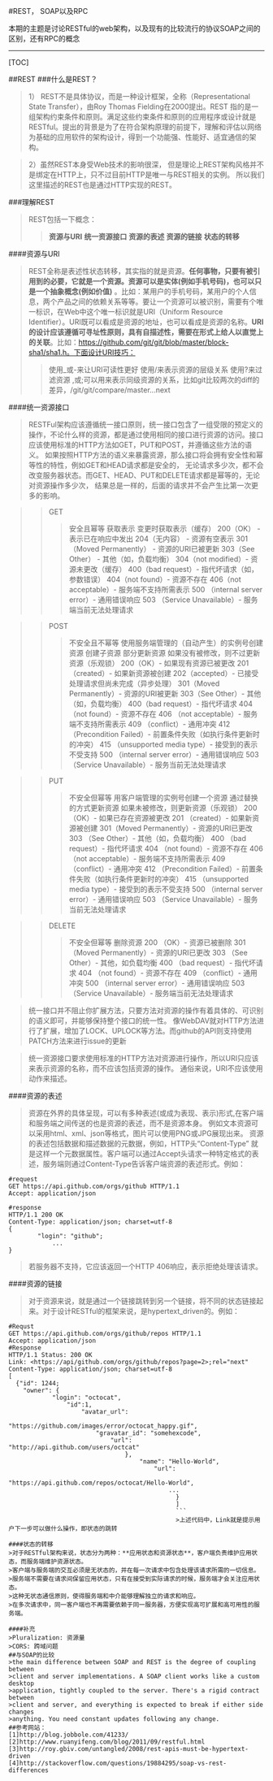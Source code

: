 #REST， SOAP以及RPC

本期的主题是讨论RESTful的web架构，以及现有的比较流行的协议SOAP之间的区别，还有RPC的概念

-----------
[TOC]

##REST 
###什么是REST？
>1）    REST不是具体协议，而是一种设计框架，全称（Representational State
>Transfer），由Roy Thomas Fielding在2000提出。REST
>指的是一组架构约束条件和原则。满足这些约束条件和原则的应用程序或设计就是
>RESTful。提出的背景是为了在符合架构原理的前提下，理解和评估以网络为基础的应用软件的架构设计，得到一个功能强、性能好、适宜通信的架构。

>2）虽然REST本身受Web技术的影响很深，
>但是理论上REST架构风格并不是绑定在HTTP上，只不过目前HTTP是唯一与REST相关的实例。
>所以我们这里描述的REST也是通过HTTP实现的REST。

###理解REST
>REST包括一下概念：
>>**资源与URI**
>>**统一资源接口**
>>**资源的表述**
>>**资源的链接**
>>**状态的转移**

####资源与URI
>REST全称是表述性状态转移，其实指的就是资源。**任何事物，只要有被引用到的必要，它就是一个资源。资源可以是实体(例如手机号码)，也可以只是一个抽象概念(例如价值)**
>。比如：某用户的手机号码，某用户的个人信息，两个产品之间的依赖关系等等。要让一个资源可以被识别，需要有个唯一标识，在Web中这个唯一标识就是URI（Uniform
>Resource
>Identifier）。URI既可以看成是资源的地址，也可以看成是资源的名称。**URI的设计应该遵循可寻址性原则，具有自描述性，需要在形式上给人以直觉上的关联**。比如：https://github.com/git/git/blob/master/block-sha1/sha1.h。下面设计URI技巧：
>>使用_或-来让URI可读性更好
>>使用/来表示资源的层级关系
>>使用?来过滤资源
>>,或;可以用来表示同级资源的关系，比如git比较两次的diff的差异，/git/git/compare/master...next

####统一资源接口
>RESTFul架构应该遵循统一接口原则，统一接口包含了一组受限的预定义的操作，不论什么样的资源，都是通过使用相同的接口进行资源的访问。接口应该使用标准的HTTP方法如GET，PUT和POST，并遵循这些方法的语义。
>如果按照HTTP方法的语义来暴露资源，那么接口将会拥有安全性和幂等性的特性，例如GET和HEAD请求都是安全的，
>无论请求多少次，都不会改变服务器状态。而GET、HEAD、PUT和DELETE请求都是幂等的，无论对资源操作多少次，
>结果总是一样的，后面的请求并不会产生比第一次更多的影响。

>>GET
>>>安全且幂等
>>>获取表示
>>>变更时获取表示（缓存）
>>>200（OK） - 表示已在响应中发出
>>>204（无内容） - 资源有空表示
>>>301（Moved Permanently） - 资源的URI已被更新
>>>303（See Other） - 其他（如，负载均衡）
>>>304（not modified）- 资源未更改（缓存）
>>>400（bad request）- 指代坏请求（如，参数错误）
>>>404（not found）- 资源不存在
>>>406（not acceptable）- 服务端不支持所需表示
>>>500 （internal server error）- 通用错误响应
>>>503 （Service Unavailable）- 服务端当前无法处理请求

>>POST
>>>不安全且不幂等
>>>使用服务端管理的（自动产生）的实例号创建资源
>>>创建子资源
>>>部分更新资源
>>>如果没有被修改，则不过更新资源（乐观锁）
>>>200（OK）- 如果现有资源已被更改
>>>201（created）- 如果新资源被创建
>>>202（accepted）- 已接受处理请求但尚未完成（异步处理）
>>>301（Moved Permanently）- 资源的URI被更新
>>>303（See Other）- 其他（如，负载均衡）
>>>400（bad request）- 指代坏请求
>>>404 （not found）- 资源不存在
>>>406 （not acceptable）- 服务端不支持所需表示
>>>409 （conflict）- 通用冲突
>>>412 （Precondition Failed）- 前置条件失败（如执行条件更新时的冲突）
>>>415 （unsupported media type）- 接受到的表示不受支持
>>>500 （internal server error）- 通用错误响应
>>>503 （Service Unavailable）- 服务当前无法处理请求

>>PUT
>>>不安全但幂等
>>>用客户端管理的实例号创建一个资源
>>>通过替换的方式更新资源
>>>如果未被修改，则更新资源（乐观锁）
>>>200 （OK）- 如果已存在资源被更改
>>>201 （created）- 如果新资源被创建
>>>301（Moved Permanently）- 资源的URI已更改
>>>303 （See Other）- 其他（如，负载均衡）
>>>400 （bad request）- 指代坏请求
>>>404 （not found）- 资源不存在
>>>406 （not acceptable）- 服务端不支持所需表示
>>>409 （conflict）- 通用冲突
>>>412 （Precondition Failed）- 前置条件失败（如执行条件更新时的冲突）
>>>415 （unsupported media type）- 接受到的表示不受支持
>>>500 （internal server error）- 通用错误响应
>>>503 （Service Unavailable）- 服务当前无法处理请求

>>DELETE
>>>不安全但幂等
>>>删除资源
>>>200 （OK）- 资源已被删除
>>>301 （Moved Permanently）- 资源的URI已更改
>>>303 （See Other）- 其他，如负载均衡
>>>400 （bad request）- 指代坏请求
>>>404 （not found）- 资源不存在
>>>409 （conflict）- 通用冲突
>>>500 （internal server error）- 通用错误响应
>>>503 （Service Unavailable）- 服务端当前无法处理请求

>统一接口并不阻止你扩展方法，只要方法对资源的操作有着具体的、可识别的语义即可，并能够保持整个接口的统一性。
>像WebDAV就对HTTP方法进行了扩展，增加了LOCK、UPLOCK等方法。而github的API则支持使用PATCH方法来进行issue的更新

>统一资源接口要求使用标准的HTTP方法对资源进行操作，所以URI只应该来表示资源的名称，而不应该包括资源的操作。
>通俗来说，URI不应该使用动作来描述。

####资源的表述
>资源在外界的具体呈现，可以有多种表述(或成为表现、表示)形式,在客户端和服务端之间传送的也是资源的表述，而不是资源本身。
>例如文本资源可以采用html、xml、json等格式，图片可以使用PNG或JPG展现出来。
>资源的表述包括数据和描述数据的元数据，例如，HTTP头“Content-Type”
>就是这样一个元数据属性。客户端可以通过Accept头请求一种特定格式的表述，服务端则通过Content-Type告诉客户端资源的表述形式。例如：
```
#request
GET https://api.github.com/orgs/github HTTP/1.1
Accept: application/json

#response
HTTP/1.1 200 OK
Content-Type: application/json; charset=utf-8
{
        "login": "github";
            ...
}
```
>若服务器不支持，它应该返回一个HTTP 406响应，表示拒绝处理该请求。

####资源的链接
>对于资源来说，就是通过一个链接跳转到另一个链接，将不同的状态链接起来。对于设计RESTful的框架来说，是hypertext_driven的。例如：
```
#Requst
GET https://api.github.com/orgs/github/repos HTTP/1.1
Accept: application/json
#Response
HTTP/1.1 Status: 200 OK
Link: <https://api/github.com/orgs/github/repos?page=2>;rel="next"
Content-Type: application/json; charset=utf-8
[
  {"id": 1244;
    "owner": {
            "login": "octocat",
                "id":1,
                    "avatar_url":
                    "https://github.com/images/error/octocat_happy.gif",
                        "gravatar_id": "somehexcode",
                            "url": "http://api.github.com/users/octcat"
                                },
                                    "name": "Hello-World",
                                        "url":
                                        "https://api.github.com/repos/octocat/Hello-World",
                                            ...
                                              }
                                              ]
                                              ```
                                              >上述代码中，Link就是提示用户下一步可以做什么操作，即状态的跳转

####状态的转移
>对于RESTful架构来说，状态分为两种：**应用状态和资源状态**，客户端负责维护应用状态，而服务端维护资源状态。
>客户端与服务端的交互必须是无状态的，并在每一次请求中包含处理该请求所需的一切信息。
>服务端不需要在请求间保留应用状态，只有在接受到实际请求的时候，服务端才会关注应用状态。
>这种无状态通信原则，使得服务端和中介能够理解独立的请求和响应。
>在多次请求中，同一客户端也不再需要依赖于同一服务器，方便实现高可扩展和高可用性的服务端。

####补充
>Pluralization: 资源量
>CORS: 跨域问题
##与SOAP的比较
>the main difference between SOAP and REST is the degree of coupling between
>client and server implementations. A SOAP client works like a custom desktop
>application, tightly coupled to the server. There's a rigid contract between
>client and server, and everything is expected to break if either side changes
>anything. You need constant updates following any change.
##参考网站：
[1]http://blog.jobbole.com/41233/
[2]http://www.ruanyifeng.com/blog/2011/09/restful.html
[3]http://roy.gbiv.com/untangled/2008/rest-apis-must-be-hypertext-driven
[4]http://stackoverflow.com/questions/19884295/soap-vs-rest-differences


